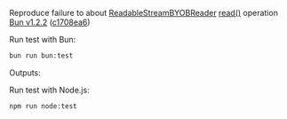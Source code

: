 Reproduce failure to about [ReadableStreamBYOBReader](https://developer.mozilla.org/docs/Web/API/ReadableStreamBYOBReader) [read()](https://developer.mozilla.org/docs/Web/API/ReadableStreamBYOBReader/read) operation [Bun v1.2.2](https://github.com/oven-sh/bun/releases/tag/bun-v1.2.2) ([c1708ea6](https://github.com/oven-sh/bun/commit/c1708ea6ab529a4c747a8282a24d125dc20b0a63))

Run test with Bun:
```bash
bun run bun:test
```

Outputs:


Run test with Node.js:
```bash
npm run node:test
```